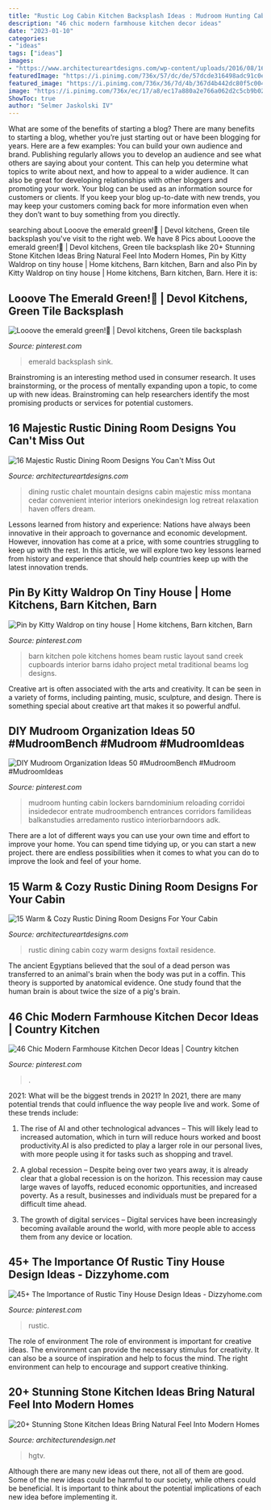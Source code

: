 ```yaml
---
title: "Rustic Log Cabin Kitchen Backsplash Ideas : Mudroom Hunting Cabin Lockers Barndominium Reloading Corridoi Insidedecor Entrate Mudroombench Entrances Corridors Familideas Balkanstudies Arredamento Rustico Interiorbarndoors Adk"
description: "46 chic modern farmhouse kitchen decor ideas"
date: "2023-01-10"
categories:
- "ideas"
tags: ["ideas"]
images:
- "https://www.architectureartdesigns.com/wp-content/uploads/2016/08/16-Majestic-Rustic-Dining-Room-Designs-You-Cant-Miss-Out-14.jpg"
featuredImage: "https://i.pinimg.com/736x/57/dc/de/57dcde316498adc91c0ee97cafe9d983--barn-kitchen-kitchen-ideas.jpg"
featured_image: "https://i.pinimg.com/736x/36/7d/4b/367d4b442dc80f5c004b35edf853d762.jpg"
image: "https://i.pinimg.com/736x/ec/17/a8/ec17a880a2e766a062d2c5cb9b02acd4.jpg"
ShowToc: true
author: "Selmer Jaskolski IV"
---
```



What are some of the benefits of starting a blog?
There are many benefits to starting a blog, whether you’re just starting out or have been blogging for years. Here are a few examples: 
You can build your own audience and brand. 
Publishing regularly allows you to develop an audience and see what others are saying about your content. This can help you determine what topics to write about next, and how to appeal to a wider audience. 
It can also be great for developing relationships with other bloggers and promoting your work. 
Your blog can be used as an information source for customers or clients. If you keep your blog up-to-date with new trends, you may keep your customers coming back for more information even when they don’t want to buy something from you directly.

	

		
searching about Looove the emerald green!💚 | Devol kitchens, Green tile backsplash you've visit to the right web. We have 8 Pics about Looove the emerald green!💚 | Devol kitchens, Green tile backsplash like 20+ Stunning Stone Kitchen Ideas Bring Natural Feel Into Modern Homes, Pin by Kitty Waldrop on tiny house | Home kitchens, Barn kitchen, Barn and also Pin by Kitty Waldrop on tiny house | Home kitchens, Barn kitchen, Barn. Here it is:
		
    
## Looove The Emerald Green!💚 | Devol Kitchens, Green Tile Backsplash

<img loading=lazy src="https://i.pinimg.com/736x/ec/17/a8/ec17a880a2e766a062d2c5cb9b02acd4.jpg" onerror="this.onerror=null;this.src='https://tse2.mm.bing.net/th?id=OIP.XdH-0gkxc305LXDHAaja9AHaMV&amp;pid=15.1';" alt="Looove the emerald green!💚 | Devol kitchens, Green tile backsplash">

_Source: pinterest.com_

>emerald backsplash sink. 

	

Brainstroming is an interesting method used in consumer research. It uses brainstorming, or the process of mentally expanding upon a topic, to come up with new ideas. Brainstroming can help researchers identify the most promising products or services for potential customers.

    
## 16 Majestic Rustic Dining Room Designs You Can&#039;t Miss Out

<img loading=lazy src="https://www.architectureartdesigns.com/wp-content/uploads/2016/08/16-Majestic-Rustic-Dining-Room-Designs-You-Cant-Miss-Out-14.jpg" onerror="this.onerror=null;this.src='https://tse1.mm.bing.net/th?id=OIP.kkZAudPPpiXRldiY52VdxgHaLG&amp;pid=15.1';" alt="16 Majestic Rustic Dining Room Designs You Can&#039;t Miss Out">

_Source: architectureartdesigns.com_

>dining rustic chalet mountain designs cabin majestic miss montana cedar convenient interior interiors onekindesign log retreat relaxation haven offers dream. 

	

Lessons learned from history and experience:
Nations have always been innovative in their approach to governance and economic development. However, innovation has come at a price, with some countries struggling to keep up with the rest. In this article, we will explore two key lessons learned from history and experience that should help countries keep up with the latest innovation trends.

    
## Pin By Kitty Waldrop On Tiny House | Home Kitchens, Barn Kitchen, Barn

<img loading=lazy src="https://i.pinimg.com/736x/57/dc/de/57dcde316498adc91c0ee97cafe9d983--barn-kitchen-kitchen-ideas.jpg" onerror="this.onerror=null;this.src='https://tse1.mm.bing.net/th?id=OIP.PmqJYGaolL6524FcXB33DQHaLH&amp;pid=15.1';" alt="Pin by Kitty Waldrop on tiny house | Home kitchens, Barn kitchen, Barn">

_Source: pinterest.com_

>barn kitchen pole kitchens homes beam rustic layout sand creek cupboards interior barns idaho project metal traditional beams log designs. 

	

Creative art is often associated with the arts and creativity. It can be seen in a variety of forms, including painting, music, sculpture, and design. There is something special about creative art that makes it so powerful andful.

    
## DIY Mudroom Organization Ideas 50 #MudroomBench #Mudroom #MudroomIdeas

<img loading=lazy src="https://i.pinimg.com/736x/20/56/91/2056916c5e0174682db09f3001cbf969.jpg" onerror="this.onerror=null;this.src='https://tse4.mm.bing.net/th?id=OIP.K9bdqWLdgVhVbZ6IXXUtpAHaLH&amp;pid=15.1';" alt="DIY Mudroom Organization Ideas 50 #MudroomBench #Mudroom #MudroomIdeas">

_Source: pinterest.com_

>mudroom hunting cabin lockers barndominium reloading corridoi insidedecor entrate mudroombench entrances corridors familideas balkanstudies arredamento rustico interiorbarndoors adk. 

	

There are a lot of different ways you can use your own time and effort to improve your home. You can spend time tidying up, or you can start a new project. there are endless possibilities when it comes to what you can do to improve the look and feel of your home.

    
## 15 Warm &amp; Cozy Rustic Dining Room Designs For Your Cabin

<img loading=lazy src="https://www.architectureartdesigns.com/wp-content/uploads/2014/10/15-Warm-Cozy-Rustic-Dining-Room-Designs-For-Your-Cabin-6-630x945.jpg" onerror="this.onerror=null;this.src='https://tse3.mm.bing.net/th?id=OIP.ivhpYcWDWTOvLLe6xG1IzgHaLH&amp;pid=15.1';" alt="15 Warm &amp; Cozy Rustic Dining Room Designs For Your Cabin">

_Source: architectureartdesigns.com_

>rustic dining cabin cozy warm designs foxtail residence. 

	

The ancient Egyptians believed that the soul of a dead person was transferred to an animal's brain when the body was put in a coffin. This theory is supported by anatomical evidence. One study found that the human brain is about twice the size of a pig's brain.

    
## 46 Chic Modern Farmhouse Kitchen Decor Ideas | Country Kitchen

<img loading=lazy src="https://i.pinimg.com/736x/36/7d/4b/367d4b442dc80f5c004b35edf853d762.jpg" onerror="this.onerror=null;this.src='https://tse4.mm.bing.net/th?id=OIP.dlBLsRxJ7BO7rucYTwHfCgHaLc&amp;pid=15.1';" alt="46 Chic Modern Farmhouse Kitchen Decor Ideas | Country kitchen">

_Source: pinterest.com_

>. 

	

2021: What will be the biggest trends in 2021?
In 2021, there are many potential trends that could influence the way people live and work. Some of these trends include:
1. The rise of AI and other technological advances – This will likely lead to increased automation, which in turn will reduce hours worked and boost productivity.AI is also predicted to play a larger role in our personal lives, with more people using it for tasks such as shopping and travel.

2. A global recession – Despite being over two years away, it is already clear that a global recession is on the horizon. This recession may cause large waves of layoffs, reduced economic opportunities, and increased poverty. As a result, businesses and individuals must be prepared for a difficult time ahead.

3. The growth of digital services – Digital services have been increasingly becoming available around the world, with more people able to access them from any device or location.

    
## 45+ The Importance Of Rustic Tiny House Design Ideas - Dizzyhome.com

<img loading=lazy src="https://i.pinimg.com/736x/d6/76/ac/d676ac9cc95ad63a2fe4fa36a3306a73.jpg" onerror="this.onerror=null;this.src='https://tse3.mm.bing.net/th?id=OIP.Id6LcxJ_H1wbUUo1_rHdGgHaLH&amp;pid=15.1';" alt="45+ The Importance of Rustic Tiny House Design Ideas - Dizzyhome.com">

_Source: pinterest.com_

>rustic. 

	

The role of environment
The role of environment is important for creative ideas. The environment can provide the necessary stimulus for creativity. It can also be a source of inspiration and help to focus the mind. The right environment can help to encourage and support creative thinking.

    
## 20+ Stunning Stone Kitchen Ideas Bring Natural Feel Into Modern Homes

<img loading=lazy src="https://cdn.architecturendesign.net/wp-content/uploads/2015/06/AD-Rustic-Stone-Kitchen-20.jpg" onerror="this.onerror=null;this.src='https://tse4.mm.bing.net/th?id=OIP.dlyRlC3vFzBm5iPiAB9-cAHaJ4&amp;pid=15.1';" alt="20+ Stunning Stone Kitchen Ideas Bring Natural Feel Into Modern Homes">

_Source: architecturendesign.net_

>hgtv. 

	

Although there are many new ideas out there, not all of them are good. Some of the new ideas could be harmful to our society, while others could be beneficial. It is important to think about the potential implications of each new idea before implementing it.

